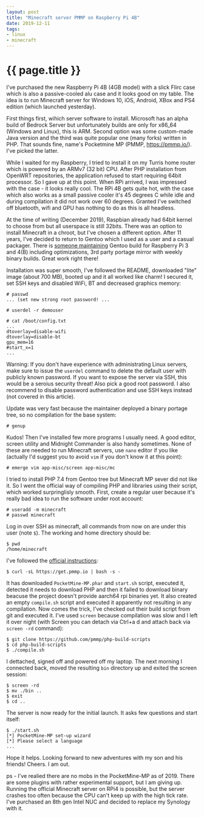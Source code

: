 ```yaml
---
layout: post
title: "Minecraft server PMMP on Raspberry Pi 4B"
date: 2019-12-11
tags:
- linux
- minecraft
---
```

{{ page.title }}
================

I've purchased the new Raspberry Pi 4B (4GB model) with a slick Flirc case
which is also a passive-cooled alu case and it looks good on my table. The idea
is to run Minecraft server for Windows 10, iOS, Android, XBox and PS4 edition
(which launched yesterday).

First things first, wihich server software to install. Microsoft has an alpha
build of Bedrock Server but unfortunately builds are only for x86_64 (Windows
and Linux), this is ARM. Second option was some custom-made Java version and
the third was quite popular one (many forks) written in PHP. That sounds fine,
name's Pocketmine MP (PMMP, https://pmmp.io/). I've picked the latter.

While I waited for my Raspberry, I tried to install it on my Turris home router
which is powered by an ARMv7 (32 bit) CPU. After PHP installation from OpenWRT
repositories, the application refused to start requiring 64bit processor. So I
gave up at this point. When RPi arrived, I was impressed with the case - it
looks really cool. The RPi 4B gets quite hot, with the case which also works as
a small passive cooler it's 45 degrees C while idle and during compilation it
did not work over 60 degrees. Granted I've switched off bluetooth, wifi and GPU
has nothing to do as this is all headless.

At the time of writing (December 2019), Raspbian already had 64bit kernel to
choose from but all userspace is still 32bits. There was an option to install
Minecraft in a chroot, but I've chosen a different option. After 11 years, I've
decided to return to Gentoo which I used as a user and a casual packager. There
is [someone maintaining](https://github.com/sakaki-/gentoo-on-rpi-64bit) Gentoo
build for Raspberry Pi 3 and 4(B) including optimizations, 3rd party portage
mirror with weekly binary builds. Great work right there!

Installation was super smooth, I've followed the README, downloaded "lite"
image (about 700 MB), booted up and it all worked like charm! I secured it, set
SSH keys and disabled WiFi, BT and decreased graphics memory:

    # passwd
    ... (set new strong root password! ...

    # userdel -r demouser

    # cat /boot/config.txt
    ...
    dtoverlay=disable-wifi
    dtoverlay=disable-bt
    gpu_mem=16
    #start_x=1
    ...

Warning: If you don't have experience with administrating Linux servers, make
sure to issue the `userdel` command to delete the default user with publicly
known password. If you want to expose the server via SSH, this would be a
seroius security threat! Also pick a good root password. I also recommend to
disable password authentication and use SSH keys instead (not covered in this
article).

Update was very fast because the maintainer deployed a binary portage tree, so
no compilation for the base system:

    # genup

Kudos! Then I've installed few more programs I usually need. A good editor,
screen utility and Midnight Commander is also handy sometimes. None of these
are needed to run Minecraft servers, use `nano` editor if you like (actually
I'd suggest you to avoid `vim` if you don't know it at this point):

    # emerge vim app-misc/screen app-misc/mc

I tried to install PHP 7.4 from Gentoo tree but Minecraft MP sever did not like
it. So I went the official way of compiling PHP and libraries using their
script, which worked surpringlisly smooth. First, create a regular user because
it's really bad idea to run the software under root account:

    # useradd -m minecraft
    # passwd minecraft

Log in over SSH as minecraft, all commands from now on are under this user
(note `$`). The working and home directory should be:

    $ pwd
    /home/minecraft

I've followed the [official instructions](https://pmmp.readthedocs.io/en/rtfd/installation.html):

    $ curl -sL https://get.pmmp.io | bash -s -

It has downloaded `PocketMine-MP.phar` and `start.sh` script, executed it,
detected it needs to download PHP and then it failed to download binary beacuse
the project doesn't provide aarch64 rpi binaries yet. It also created an empty
`compile.sh` script and executed it apparently not resulting in any
compilation. Now comes the trick, I've checked out their build script from git
and executed it. I've used `screen` because compilation was slow and I left it
over night (with Screen you can detach via Ctrl+a d and attach back via `screen
-rd` command):

    $ git clone https://github.com/pmmp/php-build-scripts
    $ cd php-build-scripts
    $ ./compile.sh

I dettached, signed off and powered off my laptop. The next morning I connected
back, moved the resulting `bin` directory up and exited the screen session:

    $ screen -rd
    $ mv ./bin ..
    $ exit
    $ cd ..

The server is now ready for the initial launch. It asks few questions and start
itself:

    $ ./start.sh
    [*] PocketMine-MP set-up wizard
    [*] Please select a language
    ...

Hope it helps. Looking forward to new adventures with my son and his friends!
Cheers. I am out.

ps - I've realied there are no mobs in the PocketMine-MP as of 2019. There are
some plugins with rather experimental support, but I am giving up. Running the
official Minecraft server on RPi4 is possible, but the server crashes too often
because the CPU can't keep up with the high tick rate. I've purchased an 8th
gen Intel NUC and decided to replace my Synology with it.
